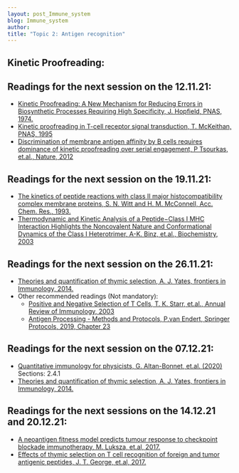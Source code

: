 ```yaml
---
layout: post_Immune_system
blog: Immune_system
author: 
title: "Topic 2: Antigen recognition"
---
```


<h2> Kinetic Proofreading:</h2>


<h2> Readings for the next session on the 12.11.21: </h2>

<ul><li> <a href="https://www.ncbi.nlm.nih.gov/pmc/articles/PMC434344/pdf/pnas00073-0345.pdf">Kinetic Proofreading: A New Mechanism for Reducing Errors in Biosynthetic Processes Requiring High Specificity, J. Hopfield, PNAS, 1974.</a>
	</li>
	<li> <a href="https://www.pnas.org/content/pnas/92/11/5042.full.pdf">Kinetic proofreading in T-cell receptor signal transduction, T. McKeithan, PNAS, 1995 </a>
	</li>
	<li> <a href="https://www.nature.com/articles/cmi201129.pdf">Discrimination of membrane antigen affinity by B cells requires dominance of kinetic proofreading over serial engagement, P Tsourkas, et.al., Nature, 2012 </a>
	</li> 
</ul>

<h2> Readings for the next session on the 19.11.21: </h2>

<ul><li> <a href="https://pubs.acs.org/doi/pdf/10.1021/ar00032a008">The kinetics of peptide reactions with class II major histocompatibility complex membrane proteins, S. N. Witt and H. M. McConnell, Acc. Chem. Res., 1993.</a>
	</li>
	<li> <a href="https://pubs.acs.org/doi/pdf/10.1021/bi034077m">Thermodynamic and Kinetic Analysis of a Peptide−Class I MHC Interaction Highlights the Noncovalent Nature and Conformational Dynamics of the Class I Heterotrimer, A-K. Binz, et.al., Biochemistry, 2003 </a>
	</li>
</ul>

<h2> Readings for the next session on the 26.11.21: </h2>

<ul>
	<li> <a href="https://www.frontiersin.org/articles/10.3389/fimmu.2014.00013/full">Theories and quantification of thymic selection, A. J. Yates, frontiers in Immunology, 2014.</a>
	</li>
	<li> Other recommended readings (Not mandatory):
		<ul>
			<li>
				<a href= "https://www.annualreviews.org/doi/10.1146/annurev.immunol.21.120601.141107?url_ver=Z39.88-2003&rfr_id=ori%3Arid%3Acrossref.org&rfr_dat=cr_pub++0pubmed">Positive and Negative Selection of T Cells, T. K. Starr, et.al., Annual Review of Immunology, 2003 </a>
			</li>
			<li>
				<a href= "https://link.springer.com/book/10.1007/978-1-4939-9450-2">Antigen Processing - Methods and Protocols, P.van Endert, Springer Protocols, 2019, Chapter 23 </a>
			</li>
		</ul>
	</li>
</ul>

<h2> Readings for the next session on the 07.12.21: </h2>

<ul><li> <a href="https://www.sciencedirect.com/science/article/pii/S0370157320300090">Quantitative immunology for physicists, G. Altan-Bonnet, et.al. (2020)</a> Sections: 2.4.1
	</li>
	<li> <a href="https://www.frontiersin.org/articles/10.3389/fimmu.2014.00013/full">Theories and quantification of thymic selection, A. J. Yates, frontiers in Immunology, 2014.</a>
	</li>
	
</ul>

<h2> Readings for the next sessions on the 14.12.21 and 20.12.21: </h2>

<ul><li> <a href="https://www.nature.com/articles/nature24473">A neoantigen fitness model predicts tumour response to checkpoint blockade immunotherapy, M. Luksza, et.al, 2017.</a>
	</li>
	<li> <a href="https://www.pnas.org/content/114/38/E7875">Effects of thymic selection on T cell recognition of foreign and tumor antigenic peptides, J. T. George, et.al, 2017.</a>
	</li>
	
</ul>